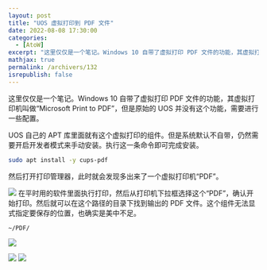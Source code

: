 ```yaml
---
layout: post
title: "UOS 虚拟打印到 PDF 文件"
date: 2022-08-08 17:30:00
categories: 
  - [AtoW]
excerpt: "这里仅仅是一个笔记。Windows 10 自带了虚拟打印 PDF 文件的功能，其虚拟打印机叫做“Microsoft Print to PDF”，但是原始的 UOS 并没有这个功能，需要进行一些配置。"
mathjax: true
permalink: /archivers/132
isrepublish: false
---
```


这里仅仅是一个笔记。Windows 10 自带了虚拟打印 PDF 文件的功能，其虚拟打印机叫做“Microsoft Print to PDF”，但是原始的 UOS 并没有这个功能，需要进行一些配置。

UOS 自己的 APT 库里面就有这个虚拟打印的组件。但是系统默认不自带，仍然需要开启开发者模式来手动安装。执行这一条命令即可完成安装。

```bash
sudo apt install -y cups-pdf
```

然后打开打印管理器，此时就会发现多出来了一个虚拟打印机“PDF”。

![](https://pic1.xuehuaimg-x.com/proxy/CSDN开始封盗链了https://img-blog.csdnimg.cn/fe73bea534c94dea9b7d8931719cdb82.png)
在平时用的软件里面执行打印，然后从打印机下拉框选择这个“PDF”，确认开始打印。然后就可以在这个路径的目录下找到输出的 PDF 文件。这个组件无法显式指定要保存的位置，也确实是美中不足。

```bash
~/PDF/
```

![](https://pic1.xuehuaimg-x.com/proxy/CSDN开始封盗链了https://img-blog.csdnimg.cn/6fb1c2f8637149d2b464fd325324ebb9.png)


![](https://pic1.xuehuaimg-x.com/proxy/CSDN开始封盗链了https://img-blog.csdnimg.cn/45884a71c038415a8c9ff1b6cf3c3886.png)
![](https://pic1.xuehuaimg-x.com/proxy/CSDN开始封盗链了https://img-blog.csdnimg.cn/6787339b131b48648f7fe37d0e93f1c1.png)
